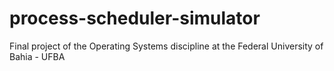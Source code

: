 # process-scheduler-simulator
Final project of the Operating Systems discipline at the Federal University of Bahia - UFBA
